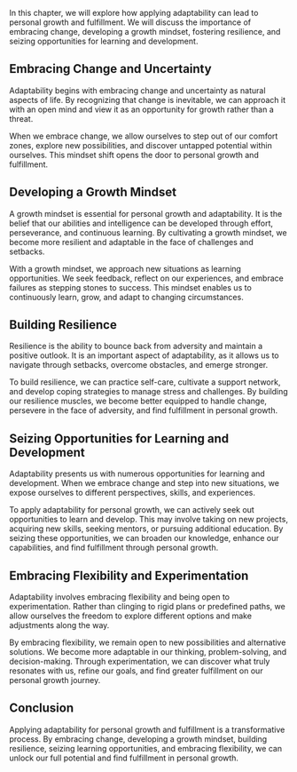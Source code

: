 
In this chapter, we will explore how applying adaptability can lead to personal growth and fulfillment. We will discuss the importance of embracing change, developing a growth mindset, fostering resilience, and seizing opportunities for learning and development.

Embracing Change and Uncertainty
--------------------------------

Adaptability begins with embracing change and uncertainty as natural aspects of life. By recognizing that change is inevitable, we can approach it with an open mind and view it as an opportunity for growth rather than a threat.

When we embrace change, we allow ourselves to step out of our comfort zones, explore new possibilities, and discover untapped potential within ourselves. This mindset shift opens the door to personal growth and fulfillment.

Developing a Growth Mindset
---------------------------

A growth mindset is essential for personal growth and adaptability. It is the belief that our abilities and intelligence can be developed through effort, perseverance, and continuous learning. By cultivating a growth mindset, we become more resilient and adaptable in the face of challenges and setbacks.

With a growth mindset, we approach new situations as learning opportunities. We seek feedback, reflect on our experiences, and embrace failures as stepping stones to success. This mindset enables us to continuously learn, grow, and adapt to changing circumstances.

Building Resilience
-------------------

Resilience is the ability to bounce back from adversity and maintain a positive outlook. It is an important aspect of adaptability, as it allows us to navigate through setbacks, overcome obstacles, and emerge stronger.

To build resilience, we can practice self-care, cultivate a support network, and develop coping strategies to manage stress and challenges. By building our resilience muscles, we become better equipped to handle change, persevere in the face of adversity, and find fulfillment in personal growth.

Seizing Opportunities for Learning and Development
--------------------------------------------------

Adaptability presents us with numerous opportunities for learning and development. When we embrace change and step into new situations, we expose ourselves to different perspectives, skills, and experiences.

To apply adaptability for personal growth, we can actively seek out opportunities to learn and develop. This may involve taking on new projects, acquiring new skills, seeking mentors, or pursuing additional education. By seizing these opportunities, we can broaden our knowledge, enhance our capabilities, and find fulfillment through personal growth.

Embracing Flexibility and Experimentation
-----------------------------------------

Adaptability involves embracing flexibility and being open to experimentation. Rather than clinging to rigid plans or predefined paths, we allow ourselves the freedom to explore different options and make adjustments along the way.

By embracing flexibility, we remain open to new possibilities and alternative solutions. We become more adaptable in our thinking, problem-solving, and decision-making. Through experimentation, we can discover what truly resonates with us, refine our goals, and find greater fulfillment on our personal growth journey.

Conclusion
----------

Applying adaptability for personal growth and fulfillment is a transformative process. By embracing change, developing a growth mindset, building resilience, seizing learning opportunities, and embracing flexibility, we can unlock our full potential and find fulfillment in personal growth.
